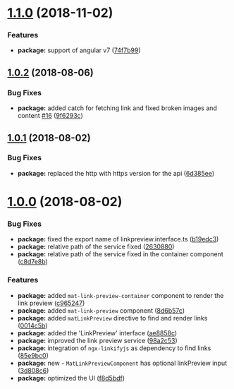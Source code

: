 <a name="1.1.0"></a>
# [1.1.0](https://github.com/angular-material-extensions/link-preview/compare/v1.0.2...v1.1.0) (2018-11-02)


### Features

* **package:** support of angular v7 ([74f7b99](https://github.com/angular-material-extensions/link-preview/commit/74f7b99))



<a name="1.0.2"></a>
## [1.0.2](https://github.com/angular-material-extensions/link-preview/compare/v1.0.1...v1.0.2) (2018-08-06)


### Bug Fixes

* **package:** added catch for fetching link and fixed broken images and content [#16](https://github.com/angular-material-extensions/link-preview/issues/16) ([9f6293c](https://github.com/angular-material-extensions/link-preview/commit/9f6293c))



<a name="1.0.1"></a>
## [1.0.1](https://github.com/angular-material-extensions/link-preview/compare/v1.0.0...v1.0.1) (2018-08-02)


### Bug Fixes

* **package:** replaced the http with https version for the api ([6d385ee](https://github.com/angular-material-extensions/link-preview/commit/6d385ee))



<a name="1.0.0"></a>
# [1.0.0](https://github.com/angular-material-extensions/link-preview/compare/85e9bc0...v1.0.0) (2018-08-02)


### Bug Fixes

* **package:** fixed the export name of linkpreview.interface.ts ([b19edc3](https://github.com/angular-material-extensions/link-preview/commit/b19edc3))
* **package:** relative path of the service fixed ([2630880](https://github.com/angular-material-extensions/link-preview/commit/2630880))
* **package:** relative path of the service fixed in the container component ([c8d7e8b](https://github.com/angular-material-extensions/link-preview/commit/c8d7e8b))


### Features

* **package:** added `mat-link-preview-container` component to render the link preview ([c965247](https://github.com/angular-material-extensions/link-preview/commit/c965247))
* **package:** added `mat-link-preview` component ([8d6b57c](https://github.com/angular-material-extensions/link-preview/commit/8d6b57c))
* **package:** added `matLinkPreview` directive to find and render links ([0014c5b](https://github.com/angular-material-extensions/link-preview/commit/0014c5b))
* **package:** added the 'LinkPreview' interface ([ae8858c](https://github.com/angular-material-extensions/link-preview/commit/ae8858c))
* **package:** improved the link preview service ([98a2c53](https://github.com/angular-material-extensions/link-preview/commit/98a2c53))
* **package:** integration of `ngx-linkifyjs` as dependency to find links ([85e9bc0](https://github.com/angular-material-extensions/link-preview/commit/85e9bc0))
* **package:** new - `MatLinkPreviewComponent` has optional linkPreview input ([3d808c6](https://github.com/angular-material-extensions/link-preview/commit/3d808c6))
* **package:** optimized the UI ([f8d5bdf](https://github.com/angular-material-extensions/link-preview/commit/f8d5bdf))



